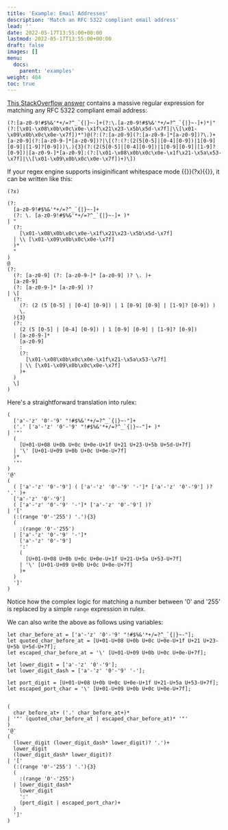 ```yaml
---
title: 'Example: Email Addresses'
description: 'Match an RFC 5322 compliant email address'
lead: ''
date: 2022-05-17T13:55:00+00:00
lastmod: 2022-05-17T13:55:00+00:00
draft: false
images: []
menu:
  docs:
    parent: 'examples'
weight: 404
toc: true
---
```


[This StackOverflow answer](https://stackoverflow.com/a/201378) contains a massive regular
expression for matching any RFC 5322 compliant email address:

```regexp
(?:[a-z0-9!#$%&'*+/=?^_`{|}~-]+(?:\.[a-z0-9!#$%&'*+/=?^_`{|}~-]+)*|"(?:[\x01-\x08\x0b\x0c\x0e-\x1f\x21\x23-\x5b\x5d-\x7f]|\\[\x01-\x09\x0b\x0c\x0e-\x7f])*")@(?:(?:[a-z0-9](?:[a-z0-9-]*[a-z0-9])?\.)+[a-z0-9](?:[a-z0-9-]*[a-z0-9])?|\[(?:(?:(2(5[0-5]|[0-4][0-9])|1[0-9][0-9]|[1-9]?[0-9]))\.){3}(?:(2(5[0-5]|[0-4][0-9])|1[0-9][0-9]|[1-9]?[0-9])|[a-z0-9-]*[a-z0-9]:(?:[\x01-\x08\x0b\x0c\x0e-\x1f\x21-\x5a\x53-\x7f]|\\[\x01-\x09\x0b\x0c\x0e-\x7f])+)\])
```

If your regex engine supports insiginificant whitespace mode {{<regexp>}}(?x){{</regexp>}}, it can
be written like this:

```regexp
(?x)

(?:
  [a-z0-9!#$%&'*+/=?^_`{|}~-]+
  (?: \. [a-z0-9!#$%&'*+/=?^_`{|}~-]+ )*
| "
  (?:
    [\x01-\x08\x0b\x0c\x0e-\x1f\x21\x23-\x5b\x5d-\x7f]
  | \\ [\x01-\x09\x0b\x0c\x0e-\x7f]
  )*
  "
)
@
(?:
  (?: [a-z0-9] (?: [a-z0-9-]* [a-z0-9] )? \. )+
  [a-z0-9]
  (?: [a-z0-9-]* [a-z0-9] )?
| \[
  (?:
    (?: (2 (5 [0-5] | [0-4] [0-9]) | 1 [0-9] [0-9] | [1-9]? [0-9]) )
    \.
  ){3}
  (?:
    (2 (5 [0-5] | [0-4] [0-9]) | 1 [0-9] [0-9] | [1-9]? [0-9])
  | [a-z0-9-]*
    [a-z0-9]
    :
    (?:
      [\x01-\x08\x0b\x0c\x0e-\x1f\x21-\x5a\x53-\x7f]
    | \\ [\x01-\x09\x0b\x0c\x0e-\x7f]
    )+
  )
  \]
)
```

Here's a straightforward translation into rulex:

```rulex
(
  ['a'-'z' '0'-'9' "!#$%&'*+/=?^_`{|}~-"]+
  ('.' ['a'-'z' '0'-'9' "!#$%&'*+/=?^_`{|}~-"]+ )*
| '"'
  (
    [U+01-U+08 U+0b U+0c U+0e-U+1f U+21 U+23-U+5b U+5d-U+7f]
  | '\' [U+01-U+09 U+0b U+0c U+0e-U+7f]
  )*
  '"'
)
'@'
(
  ( ['a'-'z' '0'-'9'] ( ['a'-'z' '0'-'9' '-']* ['a'-'z' '0'-'9'] )? '.' )+
  ['a'-'z' '0'-'9']
  ( ['a'-'z' '0'-'9' '-']* ['a'-'z' '0'-'9'] )?
| '['
  (:(range '0'-'255') '.'){3}
  (
    :(range '0'-'255')
  | ['a'-'z' '0'-'9' '-']*
    ['a'-'z' '0'-'9']
    ':'
    (
      [U+01-U+08 U+0b U+0c U+0e-U+1f U+21-U+5a U+53-U+7f]
    | '\' [U+01-U+09 U+0b U+0c U+0e-U+7f]
    )+
  )
  ']'
)
```

Notice how the complex logic for matching a number between '0' and '255' is replaced by a simple
`range` expression in rulex.

We can also write the above as follows using variables:

```rulex
let char_before_at = ['a'-'z' '0'-'9' "!#$%&'*+/=?^_`{|}~-"];
let quoted_char_before_at = [U+01-U+08 U+0b U+0c U+0e-U+1f U+21 U+23-U+5b U+5d-U+7f];
let escaped_char_before_at = '\' [U+01-U+09 U+0b U+0c U+0e-U+7f];

let lower_digit = ['a'-'z' '0'-'9'];
let lower_digit_dash = ['a'-'z' '0'-'9' '-'];

let port_digit = [U+01-U+08 U+0b U+0c U+0e-U+1f U+21-U+5a U+53-U+7f];
let escaped_port_char = '\' [U+01-U+09 U+0b U+0c U+0e-U+7f];


(
  char_before_at+ ('.' char_before_at+)*
| '"' (quoted_char_before_at | escaped_char_before_at)* '"'
)
'@'
(
  (lower_digit (lower_digit_dash* lower_digit)? '.')+
  lower_digit
  (lower_digit_dash* lower_digit)?
| '['
  (:(range '0'-'255') '.'){3}
  (
    :(range '0'-'255')
  | lower_digit_dash*
    lower_digit
    ':'
    (port_digit | escaped_port_char)+
  )
  ']'
)
```
